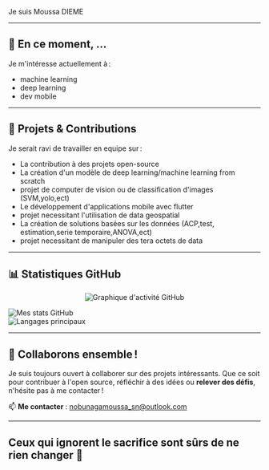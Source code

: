 

Je suis Moussa DIEME

---

## 🌱 En ce moment, ...

Je m'intéresse actuellement à :
- machine learning
- deep learning
- dev mobile

---

## 🔭 Projets & Contributions

Je serait ravi de travailler en equipe sur :
- La contribution à des projets open-source
- La création d'un modèle de deep learning/machine learning from scratch
- projet de computer de vision ou de classification d'images (SVM,yolo,ect)
- Le développement d'applications mobile avec flutter
- projet necessitant l'utilisation de data geospatial
- La création de solutions basées sur les données (ACP,test, estimation,serie temporaire,ANOVA,ect)
- projet necessitant de manipuler des tera octets de data

---

## 📊 Statistiques GitHub

<p align="center">
  <img src="https://github-readme-activity-graph.vercel.app/graph?username=mafieuu&theme=react-dark&hide_border=true&area=true" alt="Graphique d'activité GitHub">
</p>


![Mes stats GitHub](https://github-readme-stats.vercel.app/api?username=mafieuu&show_icons=true&count_private=true&theme=radical)  
![Langages principaux](https://github-readme-stats.vercel.app/api/top-langs/?username=mafieuu&layout=compact&theme=radical)

---

## 🤝 Collaborons ensemble !

Je suis toujours ouvert à collaborer sur des projets intéressants. Que ce soit pour contribuer à l'open source, réfléchir à des idées ou **relever des défis**, n'hésite pas à me contacter !

📫 **Me contacter** : nobunagamoussa_sn@outlook.com 

---

## Ceux qui ignorent le sacrifice sont sûrs de ne rien changer 🚀
